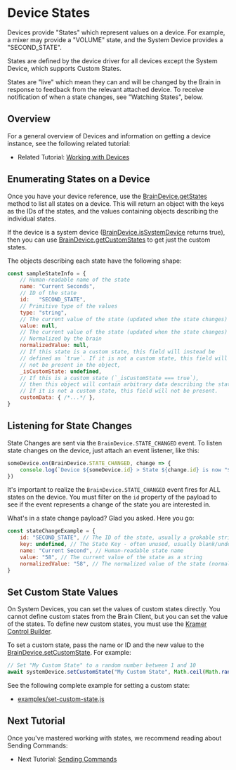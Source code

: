 # Device States

Devices provide "States" which represent values on a device. For example, a mixer may provide a "VOLUME" state, and the System Device provides a "SECOND_STATE". 

States are defined by the device driver for all devices except the System Device, which supports Custom States.

States are "live" which mean they can and will be changed by the Brain in response to feedback from the relevant attached device. To receive notification of when a state changes, see "Watching States", below.

## Overview

For a general overview of Devices and information on getting a device instance, see the following related tutorial:

* Related Tutorial: [Working with Devices](./tutorial-201-Devices.html)

## Enumerating States on a Device

Once you have your device reference, use the [BrainDevice.getStates](./BrainDevice.html#getStates) method to list all states on a device. This will return an object with the keys as the IDs of the states, and the values containing objects describing the individual states.

If the device is a system device ([BrainDevice.isSystemDevice](./BrainDevice.html#isSystemDevice) returns true), then you can use [BrainDevice.getCustomStates](./BrainDevice.html#getCustomStates) to get just the custom states.

The objects describing each state have the following shape:
```javascript
const sampleStateInfo = {
	// Human-readable name of the state
	name: "Current Seconds",
	// ID of the state
	id:   "SECOND_STATE",
	// Primitive type of the values
	type: "string",
	// The current value of the state (updated when the state changes)
	value: null,
	// The current value of the state (updated when the state changes)
	// Normalized by the brain
	normalizedValue: null,
	// If this state is a custom state, this field will instead be
	// defined as `true`. If it is not a custom state, this field will
	// not be present in the object,
	_isCustomState: undefined,
	// If this is a custom state (`_isCustomState === true`),
	// then this object will contain arbitrary data describing the state.
	// If it is not a custom state, this field will not be present.
	customData: { /*...*/ },
}
```

## Listening for State Changes
State Changes are sent via the `BrainDevice.STATE_CHANGED` event. To listen state changes
on the device, just attach an event listener, like this:

```javascript
someDevice.on(BrainDevice.STATE_CHANGED, change => {
	console.log(`Device ${someDevice.id} > State ${change.id} is now "${change.normalizedValue}`);
})
```

It's important to realize the `BrainDevice.STATE_CHANGED` event fires for ALL states 
on the device. You must filter on the `id` property of the payload to see if the event 
represents a change of the state you are interested in.

What's in a state change payload? Glad you asked. Here you go:
```javascript
const stateChangeExample = {
	id: "SECOND_STATE", // The ID of the state, usually a grokable string like this
	key: undefined, // The State Key - often unused, usually blank/undefined
	name: "Current Second", // Human-readable state name
	value: "58", // The current value of the state as a string
	normalizedValue: "58", // The normalized value of the state (normalized by the Brain), also a string, usually identical to the `value` but not always.
}
```

## Set Custom State Values

On System Devices, you can set the values of custom states directly. You cannot define custom states from the Brain Client, but you can set the value of the states. To define new custom states, you must use the [Kramer Control Builder](https://kramercontrol.com/builder/).

To set a custom state, pass the name or ID and the new value to the [BrainDevice.setCustomState](./BrainDevice.html#setCustomState). For example:

```javascript
// Set "My Custom State" to a random number between 1 and 10
await systemDevice.setCustomState("My Custom State", Math.ceil(Math.random() * 10));
```

See the following complete example for setting a custom state:
* [examples/set-custom-state.js](https://github.com/kramer-control/brain-client/blob/master/examples/set-custom-state.js)


## Next Tutorial

Once you've mastered working with states, we recommend reading about Sending Commands:

* Next Tutorial: [Sending Commands](./tutorial-400-SendingCommands.html)